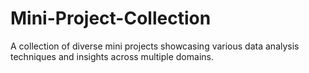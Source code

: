 # Mini-Project-Collection
A collection of diverse mini projects showcasing various data analysis techniques and insights across multiple domains.
